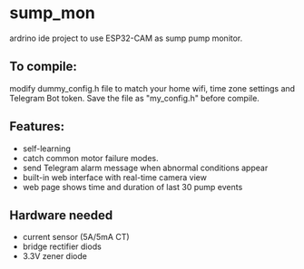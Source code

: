 # sump_mon

ardrino ide project to use ESP32-CAM as sump pump monitor.

## To compile:

modify dummy_config.h file to match your home wifi, time zone settings and Telegram Bot token. Save the file as "my_config.h" before compile.

## Features:

+ self-learning
+ catch common motor failure modes.
+ send Telegram alarm message when abnormal conditions appear
+ built-in web interface with real-time camera view
+ web page shows time and duration of last 30 pump events

## Hardware needed

+ current sensor (5A/5mA CT)
+ bridge rectifier diods
+ 3.3V zener diode
